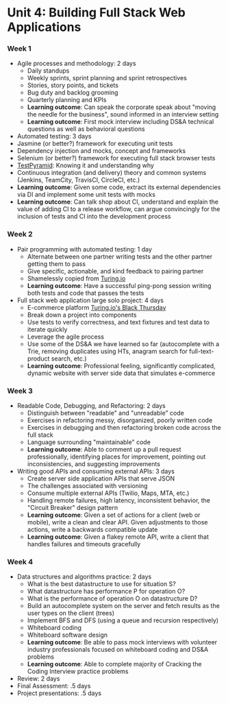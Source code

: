 # Unit 4: Building Full Stack Web Applications

### Week 1

- Agile processes and methodology: 2 days
  - Daily standups
  - Weekly sprints, sprint planning and sprint retrospectives
  - Stories, story points, and tickets
  - Bug duty and backlog grooming
  - Quarterly planning and KPIs
  - **Learning outcome**: Can speak the corporate speak about "moving the needle for the business", sound informed in an interview setting
  - **Learning outcome**: First mock interview including DS&A technical questions as well as behavioral questions
- Automated testing: 3 days
 - Jasmine (or better?) framework for executing unit tests
 - Dependency injection and mocks, concept and frameworks
 - Selenium (or better?) framework for executing full stack browser tests
 - [TestPyramid](http://martinfowler.com/bliki/TestPyramid.html): Knowing it and understanding why
 - Continuous integration (and delivery) theory and common systems (Jenkins, TeamCity, TravisCI, CircleCI, etc.)
 - **Learning outcome**: Given some code, extract its external dependencies via DI and implement some unit tests with mocks
 - **Learning outcome**: Can talk shop about CI, understand and explain the value of adding CI to a release workflow, can argue convincingly for the inclusion of tests and CI into the development process


### Week 2

- Pair programming with automated testing: 1 day
  - Alternate between one partner writing tests and the other partner getting them to pass
  - Give specific, actionable, and kind feedback to pairing partner
  - Shamelessly copied from [Turing.io](https://github.com/turingschool/lesson_plans/blob/master/ruby_01-object_oriented_programming_with_ruby/pairing_patterns.markdown)
  - **Learning outcome**: Have a successful ping-pong session writing both tests and code that passes the tests
- Full stack web application large solo project: 4 days
  - E-commerce platform [Turing.io's Black Thursday](https://github.com/turingschool/curriculum/blob/master/source/projects/black_thursday.markdown)
  - Break down a project into components
  - Use tests to verify correctness, and text fixtures and test data to iterate quickly
  - Leverage the agile process
  - Use some of the DS&A we have learned so far (autocomplete with a Trie, removing duplicates using HTs, anagram search for full-text-product search, etc.)
  - **Learning outcome**: Professional feeling, significantly complicated, dynamic website with server side data that simulates e-commerce


### Week 3

- Readable Code, Debugging, and Refactoring: 2 days
  - Distinguish between "readable" and "unreadable" code
  - Exercises in refactoring messy, disorganized, poorly written code
  - Exercises in debugging and then refactoring broken code across the full stack
  - Language surrounding "maintainable" code
  - **Learning outcome**: Able to comment up a pull request professionally, identifying places for improvement, pointing out inconsistencies, and suggesting improvements
- Writing good APIs and consuming external APIs: 3 days
  - Create server side application APIs that serve JSON
  - The challenges associated with versioning
  - Consume multiple external APIs (Twilio, Maps, MTA, etc.)
  - Handling remote failures, high latency, inconsistent behavior, the "Circuit Breaker" design pattern
  - **Learning outcome**: Given a set of actions for a client (web or mobile), write a clean and clear API. Given adjustments to those actions, write a backwards compatible update
  - **Learning outcome**: Given a flakey remote API, write a client that handles failures and timeouts gracefully

### Week 4

- Data structures and algorithms practice: 2 days
  - What is the best datastructure to use for situation S?
  - What datastructure has performance P for operation O?
  - What is the performance of operation O on datastructure D?
  - Build an autocomplete system on the server and fetch results as the user types on the client (trees)
  - Implement BFS and DFS (using a queue and recursion respectively)
  - Whiteboard coding
  - Whiteboard software design
  - **Learning outcome**: Be able to pass mock interviews with volunteer industry professionals focused on whiteboard coding and DS&A problems
  - **Learning outcome**: Able to complete majority of Cracking the Coding Interview practice problems
- Review: 2 days
- Final Assessment: .5 days
- Project presentations: .5 days

